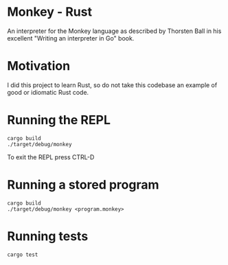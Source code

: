 # Monkey - Rust

An interpreter for the Monkey language as described by Thorsten Ball in his
excellent "Writing an interpreter in Go" book.

# Motivation

I did this project to learn Rust, so do not take this codebase an example of
good or idiomatic Rust code.

# Running the REPL

```
cargo build
./target/debug/monkey
```

To exit the REPL press CTRL-D

# Running a stored program

```
cargo build
./target/debug/monkey <program.monkey>
```

# Running tests

```
cargo test
```